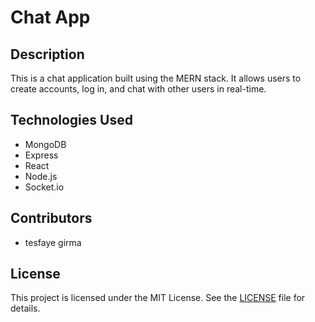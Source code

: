 # Chat App

## Description

This is a chat application built using the MERN stack. It allows users to create accounts, log in, and chat with other users in real-time.

## Technologies Used

- MongoDB
- Express
- React
- Node.js
- Socket.io


## Contributors

- tesfaye girma

## License

This project is licensed under the MIT License. See the [LICENSE](/LICENSE) file for details.
